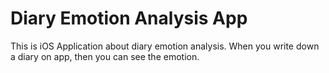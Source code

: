 # Diary Emotion Analysis App
This is iOS Application about diary emotion analysis.
When you write down a diary on app, then you can see the emotion.
